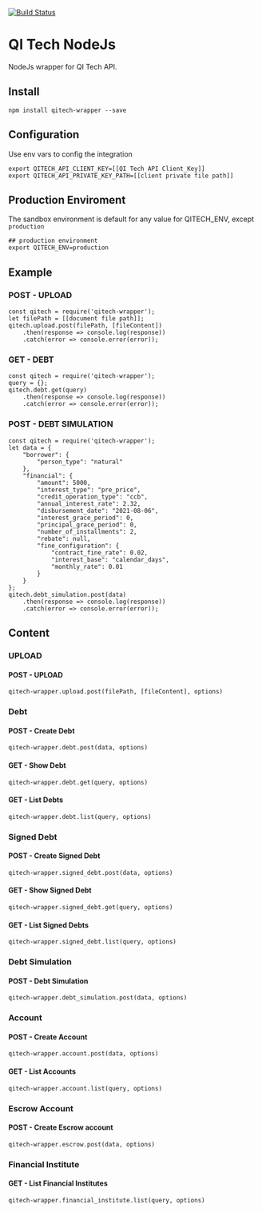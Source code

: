 [![Build Status](https://travis-ci.com/anaue/qitech.svg?branch=main)](https://travis-ci.com/anaue/qitech)
# QI Tech NodeJs

NodeJs wrapper for QI Tech API.

## Install

```
npm install qitech-wrapper --save
```

## Configuration

Use env vars to config the integration

```
export QITECH_API_CLIENT_KEY=[[QI Tech API Client_Key]]
export QITECH_API_PRIVATE_KEY_PATH=[[client private file path]]
```

## Production Enviroment 

The sandbox environment is default for any value for QITECH_ENV, except `production`

```
## production environment
export QITECH_ENV=production
```


## Example

### POST - UPLOAD

```
const qitech = require('qitech-wrapper');
let filePath = [[document file path]];
qitech.upload.post(filePath, [fileContent])
    .then(response => console.log(response))
    .catch(error => console.error(error));
```

### GET - DEBT 

```
const qitech = require('qitech-wrapper');
query = {};
qitech.debt.get(query)
    .then(response => console.log(response))
    .catch(error => console.error(error));
```

### POST - DEBT SIMULATION

```
const qitech = require('qitech-wrapper');
let data = {
    "borrower": {
        "person_type": "natural"
    },
    "financial": {
        "amount": 5000,
        "interest_type": "pre_price",
        "credit_operation_type": "ccb",
        "annual_interest_rate": 2.32,
        "disbursement_date": "2021-08-06",
        "interest_grace_period": 0,
        "principal_grace_period": 0,
        "number_of_installments": 2,
        "rebate": null,
        "fine_configuration": {
            "contract_fine_rate": 0.02,
            "interest_base": "calendar_days",
            "monthly_rate": 0.01
        }
    }
};
qitech.debt_simulation.post(data)
    .then(response => console.log(response))
    .catch(error => console.error(error));
```


## Content

### UPLOAD
#### POST - UPLOAD
    qitech-wrapper.upload.post(filePath, [fileContent], options)

### Debt
#### POST - Create Debt 
    qitech-wrapper.debt.post(data, options)
#### GET - Show Debt 
    qitech-wrapper.debt.get(query, options)
#### GET - List Debts 
    qitech-wrapper.debt.list(query, options)


### Signed Debt
#### POST - Create Signed Debt 
    qitech-wrapper.signed_debt.post(data, options)
#### GET - Show Signed Debt 
    qitech-wrapper.signed_debt.get(query, options)
#### GET - List Signed Debts 
    qitech-wrapper.signed_debt.list(query, options)

### Debt Simulation
#### POST - Debt Simulation
    qitech-wrapper.debt_simulation.post(data, options)

### Account 
#### POST - Create Account 
    qitech-wrapper.account.post(data, options)
#### GET - List Accounts 
    qitech-wrapper.account.list(query, options)

### Escrow Account 
#### POST - Create Escrow account
    qitech-wrapper.escrow.post(data, options)

### Financial Institute
#### GET - List Financial Institutes
    qitech-wrapper.financial_institute.list(query, options)
